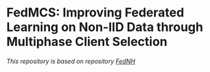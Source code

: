 # FedMCS: Improving Federated Learning on Non-IID Data through Multiphase Client Selection
###### *This repository is based on repository [FedNH](https://github.com/Yutong-Dai/FedNH.git)*